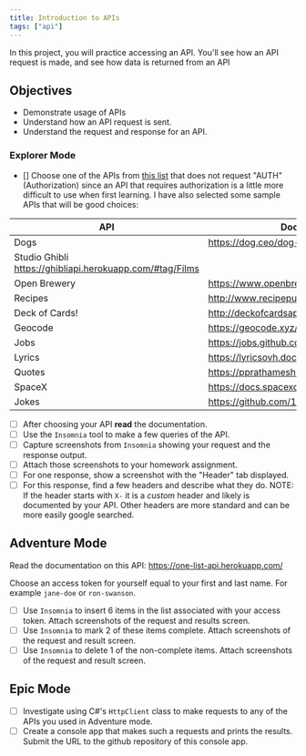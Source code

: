 ```yaml
---
title: Introduction to APIs
tags: ["api"]
---
```


<!-- prettier-ignore-start -->

In this project, you will practice accessing an API. You'll see how an API
request is made, and see how data is returned from an API

## Objectives

- Demonstrate usage of APIs
- Understand how an API request is sent.
- Understand the request and response for an API.

### Explorer Mode

- [] Choose one of the APIs from
  [this list](https://github.com/public-apis/public-apis) that does not request
  "AUTH" (Authorization) since an API that requires authorization is a little
  more difficult to use when first learning. I have also selected some sample
  APIs that will be good choices:

| API                                                      | Documentation                                  |
| -------------------------------------------------------- | ---------------------------------------------- |
| Dogs                                                     | https://dog.ceo/dog-api/                       |
| Studio Ghibli https://ghibliapi.herokuapp.com/#tag/Films |
| Open Brewery                                             | https://www.openbrewerydb.org/                 |
| Recipes                                                  | http://www.recipepuppy.com/about/api/          |
| Deck of Cards!                                           | http://deckofcardsapi.com/                     |
| Geocode                                                  | https://geocode.xyz/api                        |
| Jobs                                                     | https://jobs.github.com/api                    |
| Lyrics                                                   | https://lyricsovh.docs.apiary.io/#reference    |
| Quotes                                                   | https://pprathameshmore.github.io/QuoteGarden/ |
| SpaceX                                                   | https://docs.spacexdata.com/?version=latest    |
| Jokes                                                    | https://github.com/15Dkatz/official_joke_api   |

- [ ] After choosing your API **read** the documentation.
- [ ] Use the `Insomnia` tool to make a few queries of the API.
- [ ] Capture screenshots from `Insomnia` showing your request and the response
      output.
- [ ] Attach those screenshots to your homework assignment.
- [ ] For one response, show a screenshot with the "Header" tab displayed.
- [ ] For this response, find a few headers and describe what they do. NOTE: If
      the header starts with `X-` it is a _custom_ header and likely is
      documented by your API. Other headers are more standard and can be more
      easily google searched.

## Adventure Mode

Read the documentation on this API: https://one-list-api.herokuapp.com/

Choose an access token for yourself equal to your first and last name. For
example `jane-doe` or `ron-swanson`.

- [ ] Use `Insomnia` to insert 6 items in the list associated with your access
      token. Attach screenshots of the request and results screen.
- [ ] Use `Insomnia` to mark 2 of these items complete. Attach screenshots of
      the request and result screen.
- [ ] Use `Insomnia` to delete 1 of the non-complete items. Attach screenshots
      of the request and result screen.

## Epic Mode

- [ ] Investigate using C#'s `HttpClient` class to make requests to any of the
      APIs you used in Adventure mode.
- [ ] Create a console app that makes such a requests and prints the results.
      Submit the URL to the github repository of this console app.

